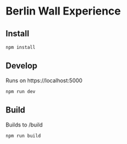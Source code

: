 # Berlin Wall Experience

## Install

`npm install`

## Develop
Runs on https://localhost:5000

`npm run dev`

## Build
Builds to /build

`npm run build`